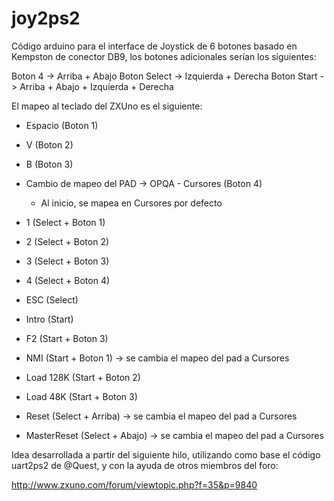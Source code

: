 # joy2ps2

Código arduino para el interface de Joystick de 6 botones basado en Kempston de conector DB9, los botones adicionales serían los siguientes:

Boton 4 -> Arriba + Abajo
Boton Select -> Izquierda + Derecha
Boton Start -> Arriba + Abajo + Izquierda + Derecha

El mapeo al teclado del ZXUno es el siguiente:

* Espacio (Boton 1)
* V (Boton 2)
* B (Boton 3)
* Cambio de mapeo del PAD -> OPQA - Cursores (Boton 4)
  * Al inicio, se mapea en Cursores por defecto

* 1 (Select + Boton 1) 
* 2 (Select + Boton 2)
* 3 (Select + Boton 3)
* 4 (Select + Boton 4)
  
* ESC (Select)
* Intro (Start)
* F2 (Start + Boton 3)
  
* NMI (Start + Boton 1) -> se cambia el mapeo del pad a Cursores
* Load 128K (Start + Boton 2)
* Load 48K (Start + Boton 3)
* Reset (Select + Arriba) -> se cambia el mapeo del pad a Cursores
* MasterReset (Select + Abajo) -> se cambia el mapeo del pad a Cursores

Idea desarrollada a partir del siguiente hilo, utilizando como base el código uart2ps2 de @Quest, y con la ayuda de otros miembros del foro:

http://www.zxuno.com/forum/viewtopic.php?f=35&p=9840


